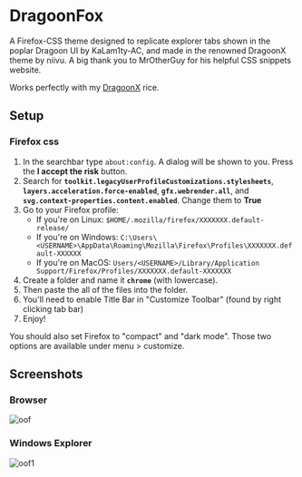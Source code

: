 # DragoonFox

A Firefox-CSS theme designed to replicate explorer tabs shown in the poplar Dragoon UI by KaLam1ty-AC, and made in the renowned DragoonX theme by niivu. A big thank you to MrOtherGuy for his helpful CSS snippets website.

Works perfectly with my [DragoonX](https://github.com/Blu3Jive001/DragoonX) rice.

## Setup

### Firefox css

1. In the searchbar type `about:config`. A dialog will be shown to you. Press the **I accept the risk** button.
2. Search for **`toolkit.legacyUserProfileCustomizations.stylesheets`**, **`layers.acceleration.force-enabled`**, **`gfx.webrender.all`**, and **`svg.context-properties.content.enabled`**. Change them to **True**
3. Go to your Firefox profile:
    - If you're on Linux: `$HOME/.mozilla/firefox/XXXXXXX.default-release/`
    - If you're on Windows: `C:\Users\<USERNAME>\AppData\Roaming\Mozilla\Firefox\Profiles\XXXXXXX.default-XXXXXX`
    - If you're on MacOS: `Users/<USERNAME>/Library/Application Support/Firefox/Profiles/XXXXXXX.default-XXXXXXX` 
4. Create a folder and name it **`chrome`** (with lowercase).
5. Then paste the all of the files into the folder.
6. You'll need to enable Title Bar in "Customize Toolbar" (found by right clicking tab bar)
7. Enjoy!

You should also set Firefox to "compact" and "dark mode". Those two options are available under menu > customize.

## Screenshots

### Browser

![oof](https://github.com/Blu3Jive001/DragoonFox/blob/master/Images/Firefox.png)

### Windows Explorer

![oof1](https://github.com/Blu3Jive001/DragoonFox/blob/master/Images/File_Explorer.png)
